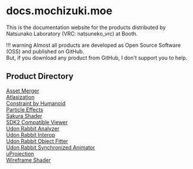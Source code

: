 # docs.mochizuki.moe

This is the documentation website for the products distributed by Natsunako Laboratory (VRC: natsuneko_vrc) at Booth.

<!-- prettier-ignore-start -->
!!! warning
    Almost all products are developed as Open Source Software (OSS) and published on GitHub.  
    But, if you download any product from GitHub, I don't support you to help.
<!-- prettier-ignore-end -->

## Product Directory

<div class="two-grid">
    <div>
        <a href="/vrchat/asset-merger">Asset Merger</a>
    </div>
    <div>
        <a href="/unity/atlasization">Atlasization</a>
    </div>
    <div>
        <a href="/unity/constraint-by-humanoid">Constraint by Humanoid</a>
    </div>
    <div>
        <a href="/unity/particle-system">Particle Effects</a>
    </div>
    <div>
        <a href="/unity/sakura-shader">Sakura Shader</a>
    </div>
    <div>
        <a href="/vrchat/sdk2-compat-view">SDK2 Compatible Viewer</a>
    </div>
    <div>
        <a href="/udon-rabbit/packages/analyzer">Udon Rabbit Analyzer</a>
    </div>
    <div>
        <a href="/udon-rabbit/packages/interop">Udon Rabbit Interop</a>
    </div>
    <div>
        <a href="/udon-rabbit/packages/object-fitter">Udon Rabbit Object Fitter</a>
    </div>
    <div>
        <a href="/udon-rabbit/packages/synchronized-animator">Udon Rabbit Synchronized Animator</a>
    </div>
    <div>
        <a href="/unity/u-projection">uProjection</a>
    </div>
    <div>
        <a href="/unity/wireframe-shader">Wireframe Shader</a>
    </div>
</div>
